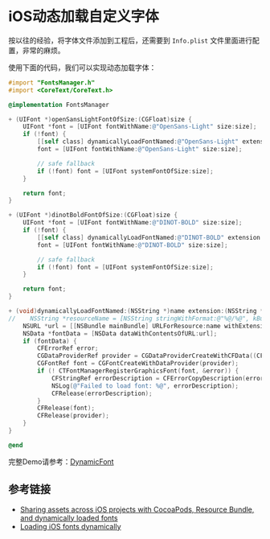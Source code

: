 # iOS动态加载自定义字体

按以往的经验，将字体文件添加到工程后，还需要到 `Info.plist` 文件里面进行配置，非常的麻烦。

使用下面的代码，我们可以实现动态加载字体：

```objective-c
#import "FontsManager.h"
#import <CoreText/CoreText.h>

@implementation FontsManager

+ (UIFont *)openSansLightFontOfSize:(CGFloat)size {
    UIFont *font = [UIFont fontWithName:@"OpenSans-Light" size:size];
    if (!font) {
        [[self class] dynamicallyLoadFontNamed:@"OpenSans-Light" extension:@"ttf"];
        font = [UIFont fontWithName:@"OpenSans-Light" size:size];

        // safe fallback
        if (!font) font = [UIFont systemFontOfSize:size];
    }

    return font;
}

+ (UIFont *)dinotBoldFontOfSize:(CGFloat)size {
    UIFont *font = [UIFont fontWithName:@"DINOT-BOLD" size:size];
    if (!font) {
        [[self class] dynamicallyLoadFontNamed:@"DINOT-BOLD" extension:@"TTF"];
        font = [UIFont fontWithName:@"DINOT-BOLD" size:size];

        // safe fallback
        if (!font) font = [UIFont systemFontOfSize:size];
    }

    return font;
}

+ (void)dynamicallyLoadFontNamed:(NSString *)name extension:(NSString *)extension {
//    NSString *resourceName = [NSString stringWithFormat:@"%@/%@", kBundle, name];
    NSURL *url = [[NSBundle mainBundle] URLForResource:name withExtension:extension];
    NSData *fontData = [NSData dataWithContentsOfURL:url];
    if (fontData) {
        CFErrorRef error;
        CGDataProviderRef provider = CGDataProviderCreateWithCFData((CFDataRef)fontData);
        CGFontRef font = CGFontCreateWithDataProvider(provider);
        if (! CTFontManagerRegisterGraphicsFont(font, &error)) {
            CFStringRef errorDescription = CFErrorCopyDescription(error);
            NSLog(@"Failed to load font: %@", errorDescription);
            CFRelease(errorDescription);
        }
        CFRelease(font);
        CFRelease(provider);
    }
}

@end
```

完整Demo请参考：[DynamicFont](../../Demo/202402/DynamicFont)

## 参考链接

* [Sharing assets across iOS projects with CocoaPods, Resource Bundle, and dynamically loaded fonts](https://mokacoding.com/blog/sharing-assets-with-cocoapods-resource-bundle-and-dynamically-loaded-fonts/)
* [Loading iOS fonts dynamically](https://marco.org/2012/12/21/ios-dynamic-font-loading)